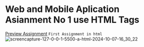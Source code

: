 # Web and Mobile Aplication Asianment No 1 use HTML Tags
[Preview Assignment](ibrahim217WMA-A-1.surge.sh) 
`First Assignment in html`
![screencapture-127-0-0-1-5500-a-html-2024-10-07-16_30_22](https://github.com/user-attachments/assets/6997fd23-dfbc-4cc2-88ae-16f3d9f99614)
